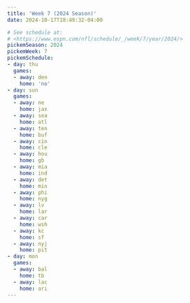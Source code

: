 ```yaml
---
title: 'Week 7 (2024 Season)'
date: 2024-10-17T18:49:32-04:00

# See schedule at:
# <https://www.espn.com/nfl/schedule/_/week/7/year/2024/>
pickemSeason: 2024
pickemWeek: 7
pickemSchedule:
- day: thu
  games:
  - away: den
    home: 'no'
- day: sun
  games:
  - away: ne
    home: jax
  - away: sea
    home: atl
  - away: ten
    home: buf
  - away: cin
    home: cle
  - away: hou
    home: gb
  - away: mia
    home: ind
  - away: det
    home: min
  - away: phi
    home: nyg
  - away: lv
    home: lar
  - away: car
    home: wsh
  - away: kc
    home: sf
  - away: nyj
    home: pit
- day: mon
  games:
  - away: bal
    home: tb
  - away: lac
    home: ari
---
```

